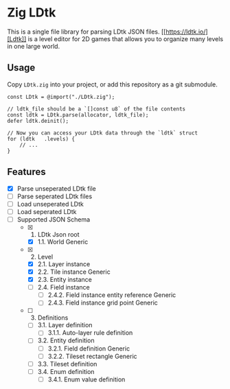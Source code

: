 # Zig LDtk

This is a single file library for parsing LDtk JSON files. [[https://ldtk.io/][Ldtk]] is a level editor for 2D games that allows you to organize many levels in one large world.

## Usage

Copy `LDtk.zig` into your project, or add this repository as a git submodule.

```zig
const LDtk = @import("./LDtk.zig");

// ldtk_file should be a `[]const u8` of the file contents
const ldtk = LDtk.parse(allocator, ldtk_file);
defer ldtk.deinit();

// Now you can access your LDtk data through the `ldtk` struct
for (ldtk   .levels) {
    // ...
}
```

## Features

- [x] Parse unseperated LDtk file
- [ ] Parse seperated LDtk files
- [ ] Load unseperated LDtk
- [ ] Load seperated LDtk
- [ ] Supported JSON Schema
    - [x] 1. LDtk Json root
        - [x] 1.1. World Generic
    - [x] 2. Level
        - [x] 2.1. Layer instance
        - [x] 2.2. Tile instance Generic
        - [x] 2.3. Entity instance
        - [ ] 2.4. Field instance
            - [ ] 2.4.2. Field instance entity reference Generic
            - [ ] 2.4.3. Field instance grid point Generic
    - [ ] 3. Definitions
        - [ ] 3.1. Layer definition
            - [ ] 3.1.1. Auto-layer rule definition
        - [ ] 3.2. Entity definition
            - [ ] 3.2.1. Field definition Generic
            - [ ] 3.2.2. Tileset rectangle Generic
        - [ ] 3.3. Tileset definition
        - [ ] 3.4. Enum definition
            - [ ] 3.4.1. Enum value definition
